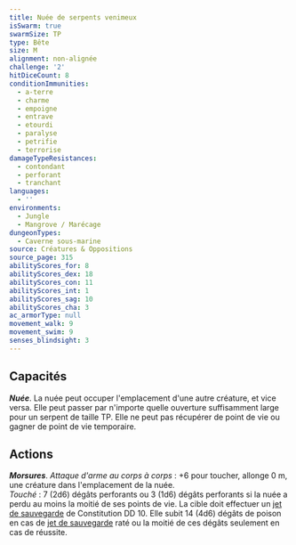 ```yaml
---
title: Nuée de serpents venimeux
isSwarm: true
swarmSize: TP
type: Bête
size: M
alignment: non-alignée
challenge: '2'
hitDiceCount: 8
conditionImmunities:
  - a-terre
  - charme
  - empoigne
  - entrave
  - etourdi
  - paralyse
  - petrifie
  - terrorise
damageTypeResistances:
  - contondant
  - perforant
  - tranchant
languages:
  - ''
environments:
  - Jungle
  - Mangrove / Marécage
dungeonTypes:
  - Caverne sous-marine
source: Créatures & Oppositions
source_page: 315
abilityScores_for: 8
abilityScores_dex: 18
abilityScores_con: 11
abilityScores_int: 1
abilityScores_sag: 10
abilityScores_cha: 3
ac_armorType: null
movement_walk: 9
movement_swim: 9
senses_blindsight: 3
---
```

## Capacités
_**Nuée**_. La nuée peut occuper l'emplacement d'une autre créature, et vice versa. Elle peut passer par n'importe quelle ouverture suffisamment large pour un serpent de taille TP. Elle ne peut pas récupérer de point de vie ou gagner de point de vie temporaire.

## Actions
_**Morsures**_. _Attaque d'arme au corps à corps_ : +6 pour toucher, allonge 0 m, une créature dans l'emplacement de la nuée.  
_Touché_ : 7 (2d6) dégâts perforants ou 3 (1d6) dégâts perforants si la nuée a perdu au moins la moitié de ses points de vie. La cible doit effectuer un [jet de sauvegarde](/utiliser-les-caracteristiques/#jets-de-sauvegarde) de Constitution DD 10. Elle subit 14 (4d6) dégâts de poison en cas de [jet de sauvegarde](/utiliser-les-caracteristiques/#jets-de-sauvegarde) raté ou la moitié de ces dégâts seulement en cas de réussite.
